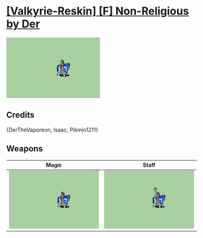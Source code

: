 # [\[Valkyrie-Reskin\] \[F\] Non-Religious by Der](./)

<img src="./6.%20Magic/Magic_000.png" alt="[Valkyrie-Reskin] [F] Non-Religious by Der standing" />

## Credits

{DerTheVaporeon, Isaac, Pikmin1211}

## Weapons


|Magic |Staff |
|  :---: | :---: |
| <img alt="Magic animation" src="./6.%20Magic/Magic.gif" /> | <img alt="Staff animation" src="./7.%20Staff/Staff.gif" /> |
